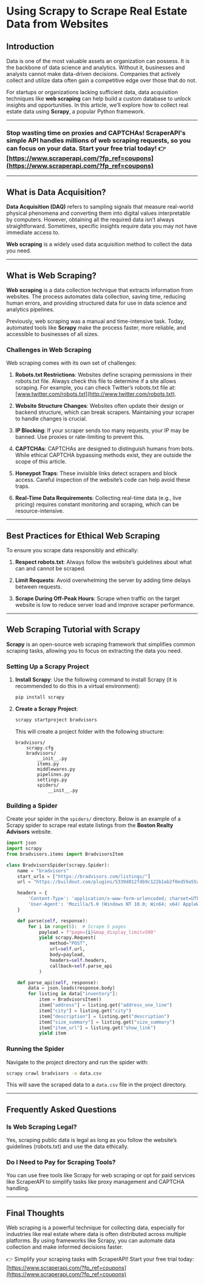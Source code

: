 
# Using Scrapy to Scrape Real Estate Data from Websites

## Introduction

Data is one of the most valuable assets an organization can possess. It is the backbone of data science and analytics. Without it, businesses and analysts cannot make data-driven decisions. Companies that actively collect and utilize data often gain a competitive edge over those that do not.

For startups or organizations lacking sufficient data, data acquisition techniques like **web scraping** can help build a custom database to unlock insights and opportunities. In this article, we’ll explore how to collect real estate data using **Scrapy**, a popular Python framework.

---

### Stop wasting time on proxies and CAPTCHAs! ScraperAPI's simple API handles millions of web scraping requests, so you can focus on your data. Start your free trial today! 👉 [https://www.scraperapi.com/?fp_ref=coupons](https://www.scraperapi.com/?fp_ref=coupons)

---

## What is Data Acquisition?

**Data Acquisition (DAQ)** refers to sampling signals that measure real-world physical phenomena and converting them into digital values interpretable by computers. However, obtaining all the required data isn’t always straightforward. Sometimes, specific insights require data you may not have immediate access to. 

**Web scraping** is a widely used data acquisition method to collect the data you need.

---

## What is Web Scraping?

**Web scraping** is a data collection technique that extracts information from websites. The process automates data collection, saving time, reducing human errors, and providing structured data for use in data science and analytics pipelines.

Previously, web scraping was a manual and time-intensive task. Today, automated tools like **Scrapy** make the process faster, more reliable, and accessible to businesses of all sizes.

### Challenges in Web Scraping

Web scraping comes with its own set of challenges:

1. **Robots.txt Restrictions**: Websites define scraping permissions in their robots.txt file. Always check this file to determine if a site allows scraping. For example, you can check Twitter’s robots.txt file at: [www.twitter.com/robots.txt](http://www.twitter.com/robots.txt).

2. **Website Structure Changes**: Websites often update their design or backend structure, which can break scrapers. Maintaining your scraper to handle changes is crucial.

3. **IP Blocking**: If your scraper sends too many requests, your IP may be banned. Use proxies or rate-limiting to prevent this.

4. **CAPTCHAs**: CAPTCHAs are designed to distinguish humans from bots. While ethical CAPTCHA bypassing methods exist, they are outside the scope of this article.

5. **Honeypot Traps**: These invisible links detect scrapers and block access. Careful inspection of the website’s code can help avoid these traps.

6. **Real-Time Data Requirements**: Collecting real-time data (e.g., live pricing) requires constant monitoring and scraping, which can be resource-intensive.

---

## Best Practices for Ethical Web Scraping

To ensure you scrape data responsibly and ethically:

1. **Respect robots.txt**: Always follow the website’s guidelines about what can and cannot be scraped.

2. **Limit Requests**: Avoid overwhelming the server by adding time delays between requests.

3. **Scrape During Off-Peak Hours**: Scrape when traffic on the target website is low to reduce server load and improve scraper performance.

---

## Web Scraping Tutorial with Scrapy

**Scrapy** is an open-source web scraping framework that simplifies common scraping tasks, allowing you to focus on extracting the data you need.

### Setting Up a Scrapy Project

1. **Install Scrapy**: Use the following command to install Scrapy (it is recommended to do this in a virtual environment):
   ```bash
   pip install scrapy
   ```

2. **Create a Scrapy Project**:
   ```bash
   scrapy startproject bradvisors
   ```
   This will create a project folder with the following structure:
   ```
   bradvisors/
       scrapy.cfg
       bradvisors/
           __init__.py
           items.py
           middlewares.py
           pipelines.py
           settings.py
           spiders/
               __init__.py
   ```

### Building a Spider

Create your spider in the `spiders/` directory. Below is an example of a Scrapy spider to scrape real estate listings from the **Boston Realty Advisors** website.

```python
import json
import scrapy
from bradvisors.items import BradvisorsItem

class BradvisorsSpider(scrapy.Spider):
    name = "bradvisors"
    start_urls = ["https://bradvisors.com/listings/"]
    url = "https://buildout.com/plugins/5339d012fdb9c122b1ab2f0ed59a55ac0327fd5f/inventory"

    headers = {
        'Content-Type': 'application/x-www-form-urlencoded; charset=UTF-8',
        'User-Agent': 'Mozilla/5.0 (Windows NT 10.0; Win64; x64) AppleWebKit/537.36 (KHTML, like Gecko) Chrome/105.0.0.0 Safari/537.36'
    }

    def parse(self, response):
        for i in range(5):  # Scrape 5 pages
            payload = f"page={i}&map_display_limit=500"
            yield scrapy.Request(
                method="POST",
                url=self.url,
                body=payload,
                headers=self.headers,
                callback=self.parse_api
            )

    def parse_api(self, response):
        data = json.loads(response.body)
        for listing in data["inventory"]:
            item = BradvisorsItem()
            item["address"] = listing.get("address_one_line")
            item["city"] = listing.get("city")
            item["description"] = listing.get("description")
            item["size_summary"] = listing.get("size_summary")
            item["item_url"] = listing.get("show_link")
            yield item
```

### Running the Spider

Navigate to the project directory and run the spider with:
```bash
scrapy crawl bradvisors -o data.csv
```
This will save the scraped data to a `data.csv` file in the project directory.

---

## Frequently Asked Questions

### Is Web Scraping Legal?

Yes, scraping public data is legal as long as you follow the website’s guidelines (robots.txt) and use the data ethically.

### Do I Need to Pay for Scraping Tools?

You can use free tools like Scrapy for web scraping or opt for paid services like ScraperAPI to simplify tasks like proxy management and CAPTCHA handling.

---

## Final Thoughts

Web scraping is a powerful technique for collecting data, especially for industries like real estate where data is often distributed across multiple platforms. By using frameworks like Scrapy, you can automate data collection and make informed decisions faster. 

👉 Simplify your scraping tasks with ScraperAPI! Start your free trial today: [https://www.scraperapi.com/?fp_ref=coupons](https://www.scraperapi.com/?fp_ref=coupons)
